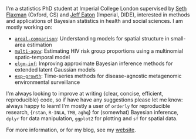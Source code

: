 I'm a statistics PhD student at Imperial College London supervised by [Seth Flaxman](https://www.cs.ox.ac.uk/people/seth.flaxman/) (Oxford, CS) and [Jeff Eaton](https://www.imperial.ac.uk/people/jeffrey.eaton) (Imperial, DIDE), interested in methods and applications of Bayesian statistics in health and social sciences. I am mostly working on:

* [`areal-comparison`](https://github.com/athowes/areal-comparison): Understanding models for spatial structure in small-area estimation
* [`multi-agyw`](https://github.com/athowes/multi-agyw): Estimating HIV risk group proportions using a multinomial spatio-temporal model
* [`elgm-inf`](https://github.com/athowes/elgm-inf): Improving approximate Bayesian inference methods for extended latent Gaussian models
* [`exp-growth`](https://github.com/athowes/exp-growth): Time-series methods for disease-agnostic metagenomic environmental surveillance

I'm always looking to improve at writing {clear, concise, efficient, reproducible} code, so if have have any suggestions please let me know: always happy to learn!
I'm mostly a user of `orderly` for reproducible research, {`rstan`, `R-INLA`, `TMB`, `aghq`} for (somewhat) Bayesian inference, `dplyr` for data manipulation, `ggplot2` for plotting and `sf` for spatial data.

For more information, or for my blog, see my [website](https://athowes.github.io/).
